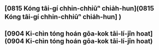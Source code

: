 
## [0815 Kóng tâi-gí chhin-chhiūⁿ chia̍h-hun](0815 Kóng tâi-gí chhin-chhiūⁿ chia̍h-hun] ) 

## [0904 Ki-chìn tóng hoán gōa-kok tāi-lí-jîn hoat](0904 Ki-chìn tóng hoán gōa-kok tāi-lí-jîn hoat)

